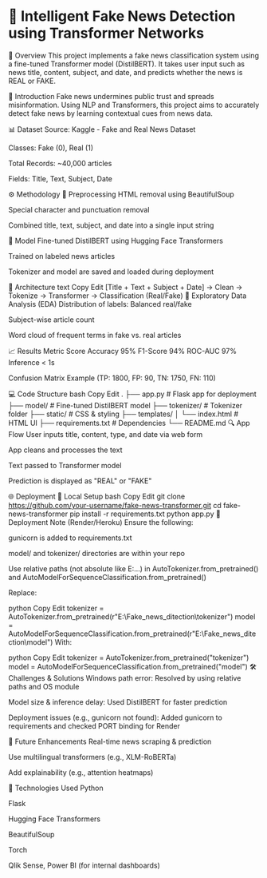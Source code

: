 # 🧠 Intelligent Fake News Detection using Transformer Networks
📌 Overview
This project implements a fake news classification system using a fine-tuned Transformer model (DistilBERT). It takes user input such as news title, content, subject, and date, and predicts whether the news is REAL or FAKE.

📝 Introduction
Fake news undermines public trust and spreads misinformation. Using NLP and Transformers, this project aims to accurately detect fake news by learning contextual cues from news data.

📊 Dataset
Source: Kaggle - Fake and Real News Dataset

Classes: Fake (0), Real (1)

Total Records: ~40,000 articles

Fields: Title, Text, Subject, Date

⚙️ Methodology
🔧 Preprocessing
HTML removal using BeautifulSoup

Special character and punctuation removal

Combined title, text, subject, and date into a single input string

🤖 Model
Fine-tuned DistilBERT using Hugging Face Transformers

Trained on labeled news articles

Tokenizer and model are saved and loaded during deployment

🧠 Architecture
text
Copy
Edit
[Title + Text + Subject + Date] → Clean → Tokenize → Transformer → Classification (Real/Fake)
🧪 Exploratory Data Analysis (EDA)
Distribution of labels: Balanced real/fake

Subject-wise article count

Word cloud of frequent terms in fake vs. real articles

📈 Results
Metric	Score
Accuracy	95%
F1-Score	94%
ROC-AUC	97%
Inference	< 1s

Confusion Matrix Example
(TP: 1800, FP: 90, TN: 1750, FN: 110)

💻 Code Structure
bash
Copy
Edit
.
├── app.py                       # Flask app for deployment
├── model/                       # Fine-tuned DistilBERT model
├── tokenizer/                   # Tokenizer folder
├── static/                      # CSS & styling
├── templates/
│   └── index.html               # HTML UI
├── requirements.txt             # Dependencies
└── README.md
🔍 App Flow
User inputs title, content, type, and date via web form

App cleans and processes the text

Text passed to Transformer model

Prediction is displayed as "REAL" or "FAKE"

🌐 Deployment
🔧 Local Setup
bash
Copy
Edit
git clone https://github.com/your-username/fake-news-transformer.git
cd fake-news-transformer
pip install -r requirements.txt
python app.py
🐳 Deployment Note (Render/Heroku)
Ensure the following:

gunicorn is added to requirements.txt

model/ and tokenizer/ directories are within your repo

Use relative paths (not absolute like E:\...) in AutoTokenizer.from_pretrained() and AutoModelForSequenceClassification.from_pretrained()

Replace:

python
Copy
Edit
tokenizer = AutoTokenizer.from_pretrained(r"E:\Fake_news_ditection\tokenizer")
model = AutoModelForSequenceClassification.from_pretrained(r"E:\Fake_news_ditection\model")
With:

python
Copy
Edit
tokenizer = AutoTokenizer.from_pretrained("tokenizer")
model = AutoModelForSequenceClassification.from_pretrained("model")
🛠️ Challenges & Solutions
Windows path error: Resolved by using relative paths and OS module

Model size & inference delay: Used DistilBERT for faster prediction

Deployment issues (e.g., gunicorn not found): Added gunicorn to requirements and checked PORT binding for Render

🚀 Future Enhancements
Real-time news scraping & prediction

Use multilingual transformers (e.g., XLM-RoBERTa)

Add explainability (e.g., attention heatmaps)

🧰 Technologies Used
Python

Flask

Hugging Face Transformers

BeautifulSoup

Torch

Qlik Sense, Power BI (for internal dashboards)
